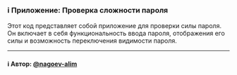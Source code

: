 ### ℹ️ Приложение: Проверка сложности пароля 


Этот код представляет собой приложение для проверки силы пароля.
Он включает в себя функциональность ввода пароля, отображения его силы
и возможность переключения видимости пароля.

-----
#### ℹ️ Автор: [@nagoev-alim](https://github.com/nagoev-alim)

